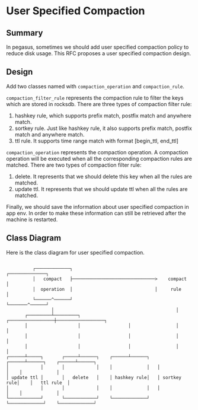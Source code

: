 # User Specified Compaction

## Summary

In pegasus, sometimes we should add user specified compaction policy to reduce disk usage. This RFC proposes a user specified compaction design.

## Design

Add two classes named with `compaction_operation` and `compaction_rule`.

`compaction_filter_rule` represents the compaction rule to filter the keys which are stored in rocksdb.
There are three types of compaction filter rule:
1. hashkey rule, which supports prefix match, postfix match and anywhere match.
2. sortkey rule. Just like hashkey rule, it also supports prefix match, postfix match and anywhere match.
3. ttl rule. It supports time range match with format [begin_ttl, end_ttl]

`compaction_operation` represents the compaction operation. A compaction operation will be executed when all the corresponding compaction rules are matched.
There are two types of compaction filter rule:
1. delete. It represents that we should delete this key when all the rules are matched.
2. update ttl. It represents that we should update ttl when all the rules are matched.

Finally, we should save the information about user specified compaction in app env. In order to make these information can still be retrieved after the machine is restarted.

## Class Diagram

Here is the class diagram for user specified compaction.

```

          ┌─────────────┐                               ┌──────────────┐
          │   compact   ├───────────────────────────────>    compact   │
          │  operation  │                               │     rule     │
          └──────^──────┘                               └───────^──────┘
                 │                                              │
       ┌─────────┴─────────┐                  ┌─────────────────┼──────────────────┐
       │                   │                  │                 │                  │
       │                   │                  │                 │                  │
       │                   │                  │                 │                  │
┌──────┴─────┐       ┌─────┴──────┐    ┌──────┴──────┐   ┌──────┴──────┐    ┌──────┴──────┐
│            │       │            │    │             │   │             │    │             │
│ update ttl │       │   delete   │    │ hashkey rule│   │ sortkey rule│    │   ttl rule  │
│            │       │            │    │             │   │             │    │             │
└────────────┘       └────────────┘    └─────────────┘   └─────────────┘    └─────────────┘

```
